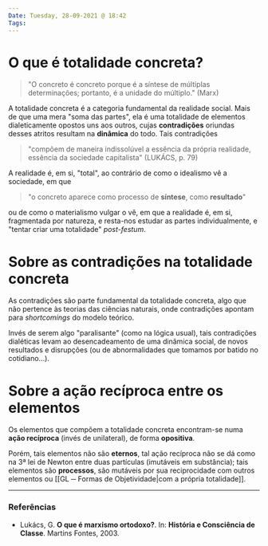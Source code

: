 ```yaml
---
Date: Tuesday, 28-09-2021 @ 18:42
Tags:
---
```

# O que é totalidade concreta?
> "O concreto é concreto porque é a síntese de múltiplas determinações; portanto, é a unidade do múltiplo." (Marx)

A totalidade concreta é a categoria fundamental da realidade social. Mais de que uma mera "soma das partes", ela é uma totalidade de elementos dialeticamente opostos uns aos outros, cujas **contradições** oriundas desses atritos resultam na **dinâmica** do todo. Tais contradições
> "compõem de maneira indissolúvel a essência da própria realidade, essência da sociedade capitalista" (LUKÁCS, p. 79)

A realidade é, em si, "total", ao contrário de como o idealismo vê a sociedade, em que 
> "o concreto aparece como processo de **síntese**, como **resultado**" 

ou de como o materialismo vulgar o vê, em que a realidade é, em si, fragmentada por natureza, e resta-nos estudar as partes individualmente, e "tentar criar uma totalidade" *post-festum*. 

# Sobre as contradições na totalidade concreta
As contradições são parte fundamental da totalidade concreta, algo que não pertence às teorias das ciências naturais, onde contradições apontam para *shortcomings* do modelo teórico. 

Invés de serem algo "paralisante" (como na lógica usual), tais contradições dialéticas levam ao desencadeamento de uma dinâmica social, de novos resultados e disrupções (ou de abnormalidades que tomamos por batido no cotidiano...). 

# Sobre a ação recíproca entre os elementos
Os elementos que compõem a totalidade concreta encontram-se numa **ação recíproca** (invés de unilateral), de forma **opositiva**. 

Porém, tais elementos não são **eternos**, tal ação recíproca não se dá como na 3ª lei de Newton entre duas partículas (imutáveis em substância); tais elementos são **processos**, são mutáveis por sua reciprocidade com outros elementos ou [[GL ─ Formas de Objetividade|com a própria totalidade]].


---
### Referências
- Lukács, G. **O que é marxismo ortodoxo?**. In: **História e Consciência de Classe**. Martins Fontes, 2003. 